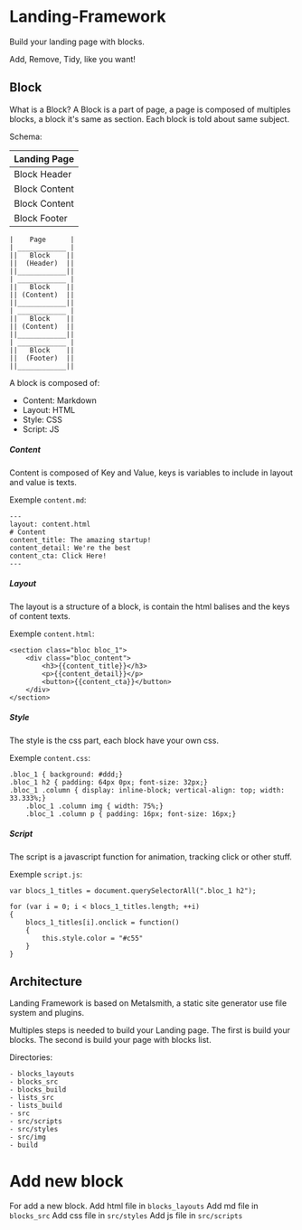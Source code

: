 # Landing-Framework
Build your landing page with blocks.

Add, Remove, Tidy, like you want!

## Block

What is a Block?
A Block is a part of page, a page is composed of multiples blocks, a block it's same as section.
Each block is told about same subject.

Schema:

| Landing Page |
| :------------- |
| Block Header |
| Block Content |
| Block Content |
| Block Footer |

	|    Page      |
	| ____________ |
	||   Block    ||
	||  (Header)  ||
	||____________||
	| ____________ |
	||   Block    ||
	|| (Content)  ||
	||____________||
	| ____________ |
	||   Block    ||
	|| (Content)  ||
	||____________||
	| ____________ |
	||   Block    ||
	||  (Footer)  ||
	||____________||

A block is composed of:

- Content: Markdown
- Layout: HTML
- Style: CSS
- Script: JS

##### Content

Content is composed of Key and Value, keys is variables to include in layout and value is texts.

Exemple `content.md`:

	---
	layout: content.html
	# Content
	content_title: The amazing startup!
	content_detail: We're the best
	content_cta: Click Here!
	---

##### Layout

The layout is a structure of a block, is contain the html balises and the keys of content texts.

Exemple `content.html`:

	<section class="bloc bloc_1">
		<div class="bloc_content">
			<h3>{{content_title}}</h3>
			<p>{{content_detail}}</p>
			<button>{{content_cta}}</button>
		</div>
	</section>

##### Style

The style is the css part, each block have your own css.

Exemple `content.css`:

	.bloc_1 { background: #ddd;}
	.bloc_1 h2 { padding: 64px 0px; font-size: 32px;}
	.bloc_1 .column { display: inline-block; vertical-align: top; width: 33.333%;}
		.bloc_1 .column img { width: 75%;}
		.bloc_1 .column p { padding: 16px; font-size: 16px;}

##### Script

The script is a javascript function for animation, tracking click or other stuff.

Exemple `script.js`:

	var blocs_1_titles = document.querySelectorAll(".bloc_1 h2");

	for (var i = 0; i < blocs_1_titles.length; ++i)
	{
		blocs_1_titles[i].onclick = function()
		{
			this.style.color = "#c55"
		}
	}

## Architecture

Landing Framework is based on Metalsmith, a static site generator use file system and plugins.

Multiples steps is needed to build your Landing page.
The first is build your blocks.
The second is build your page with blocks list.

Directories:

	- blocks_layouts
	- blocks_src
	- blocks_build
	- lists_src
	- lists_build
	- src
	- src/scripts
	- src/styles
	- src/img
	- build

# Add new block

For add a new block.
Add html file in `blocks_layouts`
Add md file in `blocks_src`
Add css file in `src/styles`
Add js file in `src/scripts`
